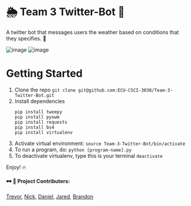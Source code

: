 # 🌦 Team 3 Twitter-Bot 🐣
A twitter bot that messages users the weather based on conditions that they specifies. 🤖

![image](https://img.shields.io/badge/version-v1.0-blue.svg)
![image](https://img.shields.io/badge/dependencies-up%20to%20date-brightgreen.svg)

# Getting Started
1. Clone the repo `git clone git@github.com:ECU-CSCI-3030/Team-3-Twitter-Bot.git`
2. Install dependencies
    ```
    pip install tweepy
    pip install pyowm
    pip install requests
    pip install bs4
    pip install virtualenv
    ```
3. Activate virtual environment: `source Team-3-Twitter-Bot/bin/activate`
4. To run a program, do: `python [program-name].py`
5. To deactivate virtualenv, type this is your terminal `deactivate`

Enjoy! 🔥

#### 🕶 🤙 Project Contributers:
[Trevor](https://github.com/Downeyt16), [Nick](https://github.com/ellisn15), [Daniel](https://github.com/DanielLeeMeeks), [Jared](https://githib.com/phillipsjar12), [Brandon](https://github.com/brandonAdame)